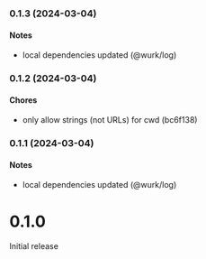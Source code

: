 ### 0.1.3 (2024-03-04)

#### Notes

- local dependencies updated (@wurk/log)

### 0.1.2 (2024-03-04)

#### Chores

- only allow strings (not URLs) for cwd (bc6f138)

### 0.1.1 (2024-03-04)

#### Notes

- local dependencies updated (@wurk/log)

# 0.1.0

Initial release
